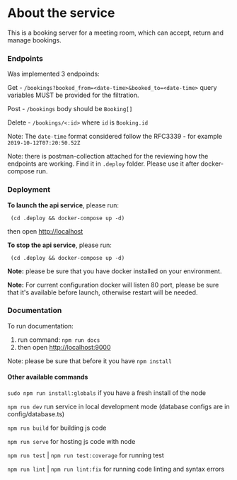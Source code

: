 # About the service

This is a booking server for a meeting room, which can accept, return and manage bookings.

### Endpoints

Was implemented 3 endpoinds:

Get - `/bookings?booked_from=<date-time>&booked_to=<date-time>` query variables MUST be provided for the filtration.

Post - `/bookings` body should be `Booking[]`

Delete - `/bookings/<:id>` where `id` is `Booking.id`

Note: The `date-time` format considered follow the RFC3339 - for example `2019-10-12T07:20:50.52Z`

Note: there is postman-collection attached for the reviewing how the endpoints are working. Find it in `.deploy` folder. Please use it after docker-compose run.

### Deployment

**To launch the api service**, please run:

``` (cd .deploy && docker-compose up -d)```

then open [http://localhost](http://localhost)

**To stop the api service**, please run:

``` (cd .deploy && docker-compose up -d)```

**Note:** please be sure that you have docker installed on your environment.

**Note:** For current configuration docker will listen 80 port, please be sure that it's available before launch, otherwise restart will be needed.

### Documentation

To run documentation:

1. run command: ```npm run docs```
2. then open [http://localhost:9000](http://localhost:9000)

Note: please be sure that before it you have ```npm install```

#### Other available commands

```sudo npm run install:globals``` if you have a fresh install of the node

```npm run dev``` run service in local development mode (database configs are in config/database.ts)

```npm run build``` for building js code

```npm run serve``` for hosting js code with node

```npm run test``` | ```npm run test:coverage``` for running test

```npm run lint``` | ```npm run lint:fix``` for running code linting and syntax errors
